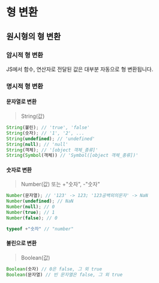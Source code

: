 # 형 변환

## 원시형의 형 변환

### 암시적 형 변환

JS에서 함수, 연산자로 전달된 값은 대부분 자동으로 형 변환됩니다.

### 명시적 형 변환

#### 문자열로 변환

> String(값)

```javascript
String(불린); // 'true', 'false'
String(숫자); // '1', '2', ...
String(undefined); // 'undefined'
String(null); // 'null'
String(객체); // '[object 객체_종류]'
String(Symbol(객체)) // 'Symbol([object 객체_종류])'
```

#### 숫자로 변환

> Number(값) 또는 +"숫자", -"숫자"

```javascript
Number(문자열); // '123' -> 123; '123공백외의문자' -> NaN
Number(undefined); // NaN
Number(null); // 0
Number(true); // 1
Number(false); // 0

typeof +"숫자" // "number"
```

#### 불린으로 변환

> Boolean(값)

```javascript
Boolean(숫자) // 0은 false, 그 외 true
Boolean(문자열) // 빈 문자열은 false, 그 외 true
```

